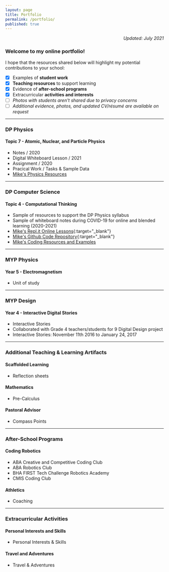 ```yaml
---
layout: page
title: Portfolio
permalink: /portfolio/
published: true
---
```

<p align='right'><i>Updated: July 2021</i></p>

### Welcome to my online portfolio!
I hope that the resources shared below will highlight my potential contributions to your school:
- [x] Examples of **student work**  
- [x] **Teaching resources** to support learning
- [x] Evidence of **after-school programs**
- [x] Extracurricular **activities and interests** 
- [ ] *Photos with students aren't shared due to privacy concerns*  
- [ ] *Additional evidence, photos, and updated CV/résumé are available on request*  

---

### DP Physics
#### Topic 7 - Atomic, Nuclear, and Particle Physics
- Notes / 2020
- Digital Whiteboard Lesson / 2021
- Assignment / 2020
- Pracical Work / Tasks & Sample Data
- [Mike's Physics Resources](https://mvpoirier.github.io/coding/)

---

### DP Computer Science
#### Topic 4 - Computational Thinking
- Sample of resources to support the DP Physics syllabus
- Sample of whiteboard notes during COVID-19 for online and blended learning (2020-2021)
- [Mike's Repl.it Online Lessons](https://repl.it/@mpoirier){:target="_blank"}
- [Mike's Github Code Repository](https://github.com/mvpoirier){:target="_blank"}
- [Mike's Coding Resources and Examples](https://mvpoirier.github.io/coding/)

---

### MYP Physics
#### Year 5 - Electromagnetism
- Unit of study

---

### MYP Design
#### Year 4 - Interactive Digital Stories
- Interactive Stories
- Collaborated with Grade 4 teachers/students for 9 Digital Design project
- Interactive Stories: November 11th 2016 to January 24, 2017

---

### Additional Teaching & Learning Artifacts
#### Scaffolded Learning
- Reflection sheets
#### Mathematics
- Pre-Calculus  
#### Pastoral Advisor
- Compass Points

---

### After-School Programs
#### Coding Robotics
- ABA Creative and Competitive Coding Club
- ABA Robotics Club
- BHA FIRST Tech Challenge Robotics Academy  
- CMIS Coding Club  
#### Athletics
- Coaching

---

### Extracurricular Activities
#### Personal Interests and Skills
- Personal Interests & Skills
#### Travel and Adventures
- Travel & Adventures